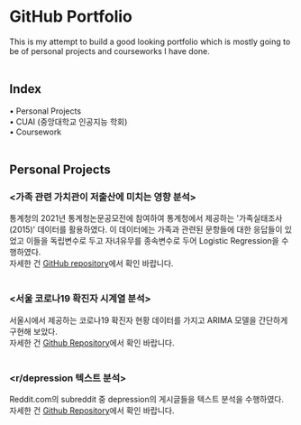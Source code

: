 # GitHub Portfolio

This is my attempt to build a good looking portfolio which is mostly going to be of personal projects and courseworks I have done.  
<br/>

## Index

• Personal Projects  
• CUAI (중앙대학교 인공지능 학회)  
• Coursework  
<br/>

## Personal Projects

### <가족 관련 가치관이 저출산에 미치는 영향 분석>

통계청의 2021년 통계청논문공모전에 참여하여 통계청에서 제공하는 '가족실태조사(2015)' 데이터를 활용하였다. 이 데이터에는 가족과 관련된 문항들에 대한 응답들이 있었고 이들을 독립변수로 두고 자녀유무를 종속변수로 두어 Logistic Regression을 수행하였다.  
자세한 건 [GitHub repository](https://github.com/jaeyonggy/R-Fertility)에서 확인 바랍니다.  
<br/>

### <서울 코로나19 확진자 시계열 분석>

서울시에서 제공하는 코로나19 확진자 현황 데이터를 가지고 ARIMA 모델을 간단하게 구현해 보았다.  
자세한 건 [Github Repository](https://github.com/jaeyonggy/TimeSeries-SeoulCovid-19)에서 확인 바랍니다.  
<br/>

### <r/depression 텍스트 분석>

Reddit.com의 subreddit 중 depression의 게시글들을 텍스트 분석을 수행하였다.  
자세한 건 [Github Repository](https://github.com/jaeyonggy/Project-RedditDepressionTextAnalysis)에서 확인 바랍니다.  
<br/>

